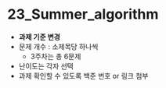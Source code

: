 # 23_Summer_algorithm
- <b> 과제 기준 변경 </b>
- 문제 개수 : 소제목당 하나씩
  * 3주차는 총 6문제
- 난이도는 각자 선택
- 과제 확인할 수 있도록 백준 번호 or 링크 첨부
